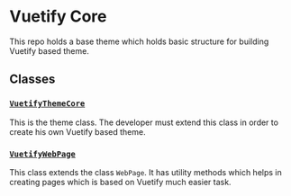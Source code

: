 # Vuetify Core

This repo holds a base theme which holds basic structure for building Vuetify based theme. 

## Classes 

### [`VuetifyThemeCore`](https://github.com/WebFiori/vuetifyCore/blob/main/themes/vuetifyCore/VuetifyThemeCore.php)
This is the theme class. The developer must extend this class in order to create his own Vuetify based theme.

### [`VuetifyWebPage`](https://github.com/WebFiori/vuetifyCore/blob/main/themes/vuetifyCore/VuetifyWebPage.php)
This class extends the class `WebPage`. It has utility methods which helps in creating pages which is based on Vuetify much easier task.
